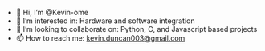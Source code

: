 - 👋 Hi, I’m @Kevin-ome
- 👀 I’m interested in: Hardware and software integration
- 💞️ I’m looking to collaborate on: Python, C, and Javascript based projects
- 📫 How to reach me: kevin.duncan003@gmail.com

<!---
Kevin-ome/Kevin-ome is a ✨ special ✨ repository because its `README.md` (this file) appears on your GitHub profile.
You can click the Preview link to take a look at your changes.
--->
